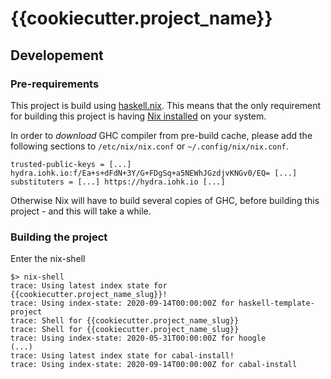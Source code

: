 # {{cookiecutter.project_name}}

## Developement

### Pre-requirements

This project is build using [haskell.nix](https://input-output-hk.github.io/haskell.nix/). This means that the only requirement for building this project is having [Nix installed](https://nixos.org/download.html) on your system.

In order to *download* GHC compiler from pre-build cache, please add the following sections to `/etc/nix/nix.conf` or `~/.config/nix/nix.conf`.

```
trusted-public-keys = [...] hydra.iohk.io:f/Ea+s+dFdN+3Y/G+FDgSq+a5NEWhJGzdjvKNGv0/EQ= [...]
substituters = [...] https://hydra.iohk.io [...]
```

Otherwise Nix will have to build several copies of GHC, before building this project - and this will take a while.

### Building the project

Enter the nix-shell

```
$> nix-shell
trace: Using latest index state for {{cookiecutter.project_name_slug}}!
trace: Using index-state: 2020-09-14T00:00:00Z for haskell-template-project
trace: Shell for {{cookiecutter.project_name_slug}}
trace: Shell for {{cookiecutter.project_name_slug}}
trace: Using index-state: 2020-05-31T00:00:00Z for hoogle
(...)
trace: Using latest index state for cabal-install!
trace: Using index-state: 2020-09-14T00:00:00Z for cabal-install
```
